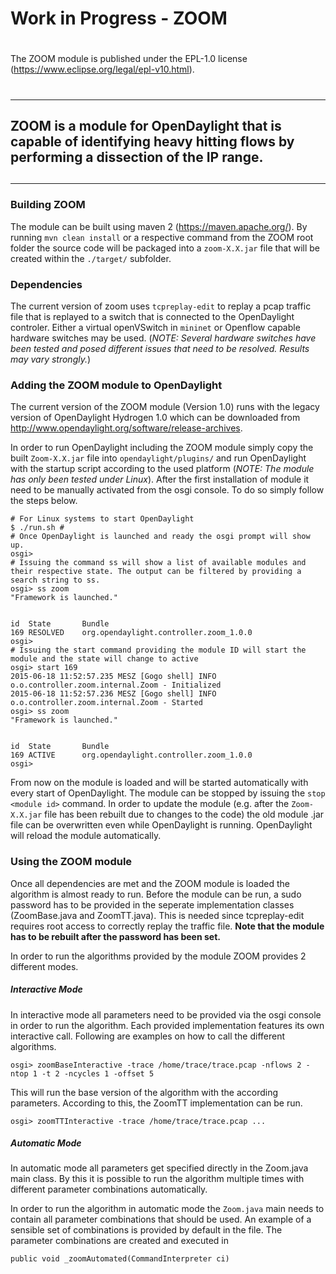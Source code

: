# Work in Progress - ZOOM
# 
The ZOOM module is published under the EPL-1.0 license (https://www.eclipse.org/legal/epl-v10.html).
# 
---
## ZOOM is a module for OpenDaylight that is capable of identifying heavy hitting flows by performing a dissection of the IP range.
## 
---

### Building ZOOM
The module can be built using maven 2 (https://maven.apache.org/).
By running `mvn clean install` or a respective command from the ZOOM root folder the source code will be packaged into a `zoom-X.X.jar` file that will be created within the `./target/` subfolder.

### Dependencies
The current version of zoom uses `tcpreplay-edit` to replay a pcap traffic file that is replayed to a switch that is connected to the OpenDaylight controler. Either a virtual openVSwitch in `mininet` or Openflow capable hardware switches may be used. (_NOTE: Several hardware switches have been tested and posed different issues that need to be resolved. Results may vary strongly._)

### Adding the ZOOM module to OpenDaylight
The current version of the ZOOM module (Version 1.0) runs with the legacy version of OpenDaylight Hydrogen 1.0 which can be downloaded from http://www.opendaylight.org/software/release-archives.

In order to run OpenDaylight including the ZOOM module simply copy the built `Zoom-X.X.jar` file into `opendaylight/plugins/` and run OpenDaylight with the startup script according to the used platform (_NOTE: The module has only been tested under Linux_). After the first installation of module it need to be manually activated from the osgi console. To do so simply follow the steps below.

```
# For Linux systems to start OpenDaylight
$ ./run.sh #
# Once OpenDaylight is launched and ready the osgi prompt will show up.
osgi> 
# Issuing the command ss will show a list of available modules and their respective state. The output can be filtered by providing a search string to ss.
osgi> ss zoom
"Framework is launched."


id	State       Bundle
169	RESOLVED    org.opendaylight.controller.zoom_1.0.0
osgi>
# Issuing the start command providing the module ID will start the module and the state will change to active
osgi> start 169
2015-06-18 11:52:57.235 MESZ [Gogo shell] INFO  o.o.controller.zoom.internal.Zoom - Initialized
2015-06-18 11:52:57.236 MESZ [Gogo shell] INFO  o.o.controller.zoom.internal.Zoom - Started
osgi> ss zoom
"Framework is launched."


id	State       Bundle
169	ACTIVE      org.opendaylight.controller.zoom_1.0.0
osgi>
```
From now on the module is loaded and will be started automatically with every start of OpenDaylight. The module can be stopped by issuing the `stop <module id>` command. In order to update the module (e.g. after the `Zoom-X.X.jar` file has been rebuilt due to changes to the code) the old module .jar file can be overwritten even while OpenDaylight is running. OpenDaylight will reload the module automatically. 

### Using the ZOOM module
Once all dependencies are met and the ZOOM module is loaded the algorithm is almost ready to run.
Before the module can be run, a sudo password has to be provided in the seperate implementation classes (ZoomBase.java and ZoomTT.java). This is needed since tcpreplay-edit requires root access to correctly replay the traffic file. **Note that the module has to be rebuilt after the password has been set.**

In order to run the algorithms provided by the module ZOOM provides 2 different modes.

##### Interactive Mode
In interactive mode all parameters need to be provided via the osgi console in order to run the algorithm. Each provided implementation features its own interactive call. Following are examples on how to call the different algorithms.

```
osgi> zoomBaseInteractive -trace /home/trace/trace.pcap -nflows 2 -ntop 1 -t 2 -ncycles 1 -offset 5
```
This will run the base version of the algorithm with the according parameters. According to this, the ZoomTT implementation can be run.
```
osgi> zoomTTInteractive -trace /home/trace/trace.pcap ...
```

##### Automatic Mode
In automatic mode all parameters get specified directly in the Zoom.java main class. By this it is possible to run the algorithm multiple times with different parameter combinations automatically.

In order to run the algorithm in automatic mode the `Zoom.java` main needs to contain all parameter combinations that should be used. An example of a sensible set of combinations is provided by default in the file. The parameter combinations are created and executed in
```
public void _zoomAutomated(CommandInterpreter ci)
```

